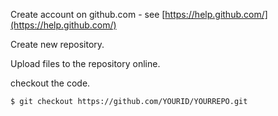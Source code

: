 Create account on github.com - see [https://help.github.com/](https://help.github.com/)

Create new repository.

Upload files to the repository online.

checkout the code.
```shell
$ git checkout https://github.com/YOURID/YOURREPO.git
```

